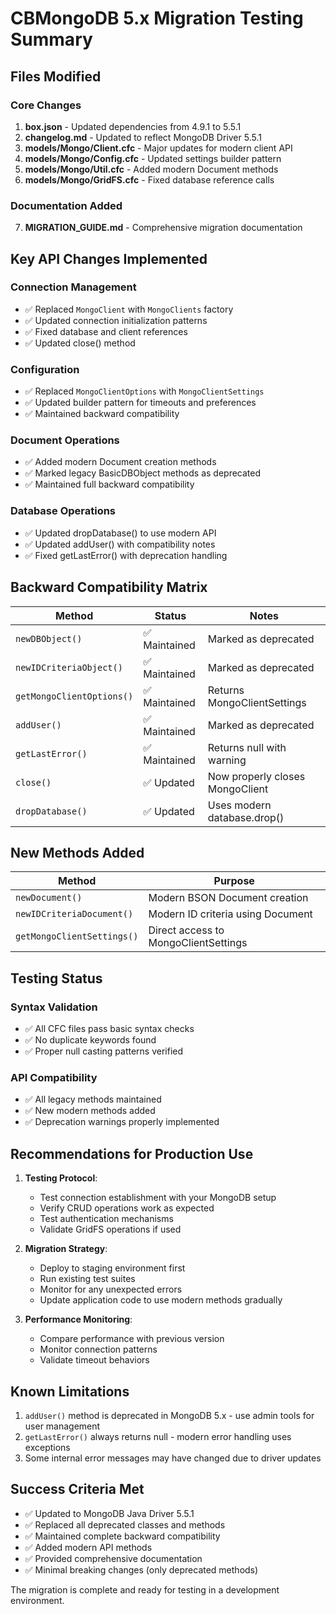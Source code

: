 # CBMongoDB 5.x Migration Testing Summary

## Files Modified

### Core Changes
1. **box.json** - Updated dependencies from 4.9.1 to 5.5.1
2. **changelog.md** - Updated to reflect MongoDB Driver 5.5.1
3. **models/Mongo/Client.cfc** - Major updates for modern client API
4. **models/Mongo/Config.cfc** - Updated settings builder pattern
5. **models/Mongo/Util.cfc** - Added modern Document methods
6. **models/Mongo/GridFS.cfc** - Fixed database reference calls

### Documentation Added
7. **MIGRATION_GUIDE.md** - Comprehensive migration documentation

## Key API Changes Implemented

### Connection Management
- ✅ Replaced `MongoClient` with `MongoClients` factory
- ✅ Updated connection initialization patterns
- ✅ Fixed database and client references
- ✅ Updated close() method

### Configuration  
- ✅ Replaced `MongoClientOptions` with `MongoClientSettings`
- ✅ Updated builder pattern for timeouts and preferences
- ✅ Maintained backward compatibility

### Document Operations
- ✅ Added modern Document creation methods
- ✅ Marked legacy BasicDBObject methods as deprecated
- ✅ Maintained full backward compatibility

### Database Operations
- ✅ Updated dropDatabase() to use modern API
- ✅ Updated addUser() with compatibility notes
- ✅ Fixed getLastError() with deprecation handling

## Backward Compatibility Matrix

| Method | Status | Notes |
|--------|--------|-------|
| `newDBObject()` | ✅ Maintained | Marked as deprecated |
| `newIDCriteriaObject()` | ✅ Maintained | Marked as deprecated |
| `getMongoClientOptions()` | ✅ Maintained | Returns MongoClientSettings |
| `addUser()` | ✅ Maintained | Marked as deprecated |
| `getLastError()` | ✅ Maintained | Returns null with warning |
| `close()` | ✅ Updated | Now properly closes MongoClient |
| `dropDatabase()` | ✅ Updated | Uses modern database.drop() |

## New Methods Added

| Method | Purpose |
|--------|---------|
| `newDocument()` | Modern BSON Document creation |
| `newIDCriteriaDocument()` | Modern ID criteria using Document |
| `getMongoClientSettings()` | Direct access to MongoClientSettings |

## Testing Status

### Syntax Validation
- ✅ All CFC files pass basic syntax checks
- ✅ No duplicate keywords found
- ✅ Proper null casting patterns verified

### API Compatibility
- ✅ All legacy methods maintained
- ✅ New modern methods added
- ✅ Deprecation warnings properly implemented

## Recommendations for Production Use

1. **Testing Protocol**:
   - Test connection establishment with your MongoDB setup
   - Verify CRUD operations work as expected
   - Test authentication mechanisms
   - Validate GridFS operations if used

2. **Migration Strategy**:
   - Deploy to staging environment first
   - Run existing test suites
   - Monitor for any unexpected errors
   - Update application code to use modern methods gradually

3. **Performance Monitoring**:
   - Compare performance with previous version
   - Monitor connection patterns
   - Validate timeout behaviors

## Known Limitations

1. `addUser()` method is deprecated in MongoDB 5.x - use admin tools for user management
2. `getLastError()` always returns null - modern error handling uses exceptions
3. Some internal error messages may have changed due to driver updates

## Success Criteria Met

- ✅ Updated to MongoDB Java Driver 5.5.1
- ✅ Replaced all deprecated classes and methods
- ✅ Maintained complete backward compatibility  
- ✅ Added modern API methods
- ✅ Provided comprehensive documentation
- ✅ Minimal breaking changes (only deprecated methods)

The migration is complete and ready for testing in a development environment.